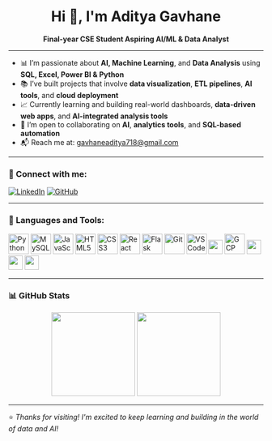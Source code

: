 <h1 align="center">Hi 👋, I'm Aditya Gavhane</h1>

<p align="center">
<strong>Final-year CSE Student Aspiring AI/ML & Data Analyst</strong>  
</p>

---

- 📊 I’m passionate about **AI, Machine Learning**, and **Data Analysis** using **SQL, Excel, Power BI & Python**  
- 📚 I’ve built projects that involve **data visualization**, **ETL pipelines**, **AI tools**, and **cloud deployment**  
- 📈 Currently learning and building real-world dashboards, **data-driven web apps**, and **AI-integrated analysis tools**  
- 🤝 I’m open to collaborating on **AI**, **analytics tools**, and **SQL-based automation**  
- 📬 Reach me at: [gavhaneaditya718@gmail.com](mailto:gavhaneaditya718@gmail.com)  

---

### 🔗 Connect with me:

[![LinkedIn](https://img.shields.io/badge/LinkedIn-blue?style=for-the-badge&logo=linkedin&logoColor=white)](https://www.linkedin.com/in/aditya-gavhane-39124825a/)
[![GitHub](https://img.shields.io/badge/GitHub-181717?style=for-the-badge&logo=github&logoColor=white)](https://github.com/adigavhane1013)

---

### 🧰 Languages and Tools:

<p align="left">
  <img src="https://cdn.jsdelivr.net/gh/devicons/devicon/icons/python/python-original.svg" height="40" alt="Python"/>
  <img src="https://cdn.jsdelivr.net/gh/devicons/devicon/icons/mysql/mysql-original.svg" height="40" alt="MySQL"/>
  <img src="https://cdn.jsdelivr.net/gh/devicons/devicon/icons/javascript/javascript-original.svg" height="40" alt="JavaScript"/>
  <img src="https://cdn.jsdelivr.net/gh/devicons/devicon/icons/html5/html5-original.svg" height="40" alt="HTML5"/>
  <img src="https://cdn.jsdelivr.net/gh/devicons/devicon/icons/css3/css3-original.svg" height="40" alt="CSS3"/>
  <img src="https://cdn.jsdelivr.net/gh/devicons/devicon/icons/react/react-original.svg" height="40" alt="React"/>
  <img src="https://cdn.jsdelivr.net/gh/devicons/devicon/icons/flask/flask-original.svg" height="40" alt="Flask"/>
  <img src="https://cdn.jsdelivr.net/gh/devicons/devicon/icons/git/git-original.svg" height="40" alt="Git"/>
  <img src="https://cdn.jsdelivr.net/gh/devicons/devicon/icons/vscode/vscode-original.svg" height="40" alt="VS Code"/>
  <img src="https://img.shields.io/badge/AWS-232F3E?style=flat&logo=amazonaws&logoColor=white" height="28" />
  <img src="https://cdn.jsdelivr.net/gh/devicons/devicon/icons/googlecloud/googlecloud-original.svg" height="40" alt="GCP"/>
  <img src="https://img.shields.io/badge/Excel-217346?style=flat&logo=microsoft-excel&logoColor=white" height="28" />
  <img src="https://img.shields.io/badge/Power%20BI-F2C811?style=flat&logo=powerbi&logoColor=black" height="28" />
  <img src="https://img.shields.io/badge/Tableau-E97627?style=flat&logo=tableau&logoColor=white" height="28" />
</p>

---

### 📊 GitHub Stats

<p align="center">
  <img src="https://github-readme-stats.vercel.app/api?username=adigavhane1013&show_icons=true&theme=tokyonight" height="165" />
  <img src="https://github-readme-streak-stats.herokuapp.com?user=adigavhane1013&theme=tokyonight&hide_border=false" height="165"/>
</p>

---

⭐ *Thanks for visiting! I'm excited to keep learning and building in the world of data and AI!*
